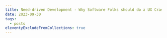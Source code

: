 ```yaml
---
title: Need-driven Development - Why Software Folks should do a UX Crash Course
date: 2023-09-30
tags:
  - posts
eleventyExcludeFromCollections: true
---
```

